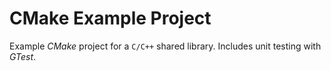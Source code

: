 # CMake Example Project

Example *CMake* project for a `C/C++` shared library. Includes unit testing with *GTest*.
